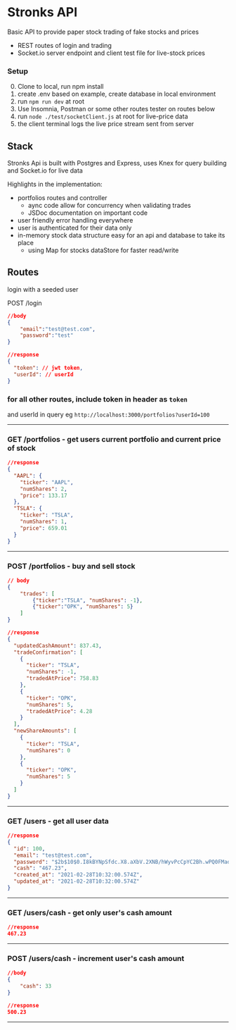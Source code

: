 # Stronks API

Basic API to provide paper stock trading of fake stocks and prices
- REST routes of login and trading
- Socket.io server endpoint and client test file for live-stock prices 
  
### Setup
0. Clone to local, run npm install
1. create .env based on example, create database in local environment
1. run  `npm run dev` at root
2. Use Insomnia, Postman or some other routes tester on routes below
3. run `node ./test/socketClient.js` at root for live-price data
4. the client terminal logs the live price stream sent from server 

## Stack

Stronks Api is built with Postgres and Express, uses Knex for query building and Socket.io for live data 

Highlights in the implementation:
* portfolios routes and controller
  * aync code allow for concurrency when validating trades 
  * JSDoc documentation on important code 
* user friendly error handling everywhere
* user is authenticated for their data only 
* in-memory stock data structure easy for an api and database to take its place
  * using Map for stocks dataStore for faster read/write 

## Routes
login with a seeded user

POST /login
```json
//body
{
	"email":"test@test.com",
	"password":"test"
}
```
```json
//response
{
  "token": // jwt token,
  "userId": // userId
}
```
### for all other routes, include token in header as `token`
and userId in query eg `http://localhost:3000/portfolios?userId=100`

---

### GET /portfolios - get users current portfolio and current price of stock
```json
//response
{
  "AAPL": {
    "ticker": "AAPL",
    "numShares": 2,
    "price": 133.17
  },
  "TSLA": {
    "ticker": "TSLA",
    "numShares": 1,
    "price": 659.01
  }
}
```
---
### POST /portfolios - buy and sell stock

```json
// body
{
	"trades": [
		{"ticker":"TSLA", "numShares": -1},
		{"ticker":"OPK", "numShares": 5}
	]
}
```

```json
//response
{
  "updatedCashAmount": 837.43,
  "tradeConfirmation": [
    {
      "ticker": "TSLA",
      "numShares": -1,
      "tradedAtPrice": 758.83
    },
    {
      "ticker": "OPK",
      "numShares": 5,
      "tradedAtPrice": 4.28
    }
  ],
  "newShareAmounts": [
    {
      "ticker": "TSLA",
      "numShares": 0
    },
    {
      "ticker": "OPK",
      "numShares": 5
    }
  ]
}
```
---
### GET /users - get all user data

```json
//response
{
  "id": 100,
  "email": "test@test.com",
  "password": "$2b$10$0.I8kBYNpSfdc.X8.aXbV.2XNB/hWyvPcCpYC2Bh.wPQ0FMadduRi",
  "cash": "467.23",
  "created_at": "2021-02-28T10:32:00.574Z",
  "updated_at": "2021-02-28T10:32:00.574Z"
}
```
---
### GET /users/cash - get only user's cash amount

```json
//response
467.23
```
---
### POST /users/cash - increment user's cash amount

```json
//body
{
	"cash": 33
}
```
```json
//response
500.23
```
---
